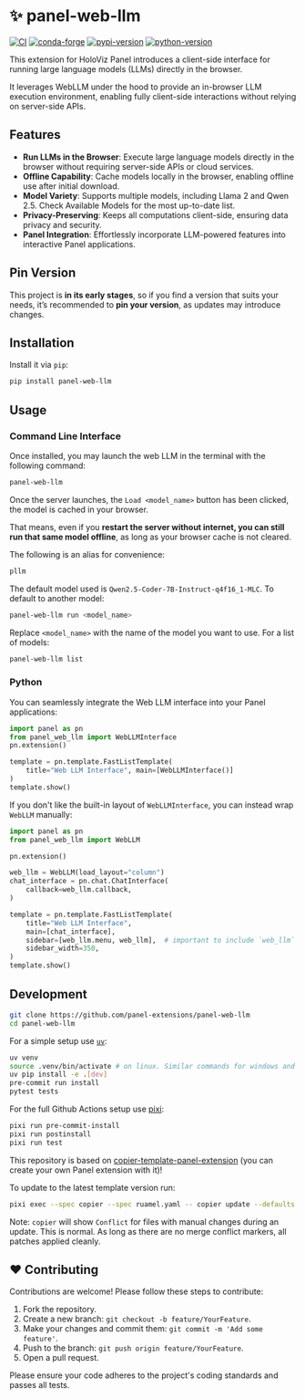 # ✨ panel-web-llm

[![CI](https://img.shields.io/github/actions/workflow/status/panel-extensions/panel-web-llm/ci.yml?style=flat-square&branch=main)](https://github.com/panel-extensions/panel-web-llm/actions/workflows/ci.yml)
[![conda-forge](https://img.shields.io/conda/vn/conda-forge/panel-web-llm?logoColor=white&logo=conda-forge&style=flat-square)](https://prefix.dev/channels/conda-forge/packages/panel-web-llm)
[![pypi-version](https://img.shields.io/pypi/v/panel-web-llm.svg?logo=pypi&logoColor=white&style=flat-square)](https://pypi.org/project/panel-web-llm)
[![python-version](https://img.shields.io/pypi/pyversions/panel-web-llm?logoColor=white&logo=python&style=flat-square)](https://pypi.org/project/panel-web-llm)

This extension for HoloViz Panel introduces a client-side interface for running large language models (LLMs) directly in the browser.

It leverages WebLLM under the hood to provide an in-browser LLM execution environment, enabling fully client-side interactions without relying on server-side APIs.

## Features

- **Run LLMs in the Browser**: Execute large language models directly in the browser without requiring server-side APIs or cloud services.
- **Offline Capability**: Cache models locally in the browser, enabling offline use after initial download.
- **Model Variety**: Supports multiple models, including Llama 2 and Qwen 2.5. Check Available Models for the most up-to-date list.
- **Privacy-Preserving**: Keeps all computations client-side, ensuring data privacy and security.
- **Panel Integration**: Effortlessly incorporate LLM-powered features into interactive Panel applications.

## Pin Version

This project is **in its early stages**, so if you find a version that suits your needs, it’s recommended to **pin your version**, as updates may introduce changes.

## Installation

Install it via `pip`:

```bash
pip install panel-web-llm
```

## Usage

### Command Line Interface

Once installed, you may launch the web LLM in the terminal with the following command:

```bash
panel-web-llm
```

Once the server launches, the `Load <model_name>` button has been clicked, the model is cached in your browser.

That means, even if you **restart the server without internet, you can still run that same model offline**, as long as your browser cache is not cleared.

The following is an alias for convenience:

```bash
pllm
```

The default model used is `Qwen2.5-Coder-7B-Instruct-q4f16_1-MLC`. To default to another model:

```bash
panel-web-llm run <model_name>
```

Replace `<model_name>` with the name of the model you want to use. For a list of models:

```bash
panel-web-llm list
```

### Python

You can seamlessly integrate the Web LLM interface into your Panel applications:

```python
import panel as pn
from panel_web_llm import WebLLMInterface
pn.extension()

template = pn.template.FastListTemplate(
    title="Web LLM Interface", main=[WebLLMInterface()]
)
template.show()
```

If you don't like the built-in layout of `WebLLMInterface`, you can instead wrap `WebLLM` manually:

```python
import panel as pn
from panel_web_llm import WebLLM

pn.extension()

web_llm = WebLLM(load_layout="column")
chat_interface = pn.chat.ChatInterface(
    callback=web_llm.callback,
)

template = pn.template.FastListTemplate(
    title="Web LLM Interface",
    main=[chat_interface],
    sidebar=[web_llm.menu, web_llm],  # important to include `web_llm`
    sidebar_width=350,
)
template.show()
```

## Development

```bash
git clone https://github.com/panel-extensions/panel-web-llm
cd panel-web-llm
```

For a simple setup use [`uv`](https://docs.astral.sh/uv/):

```bash
uv venv
source .venv/bin/activate # on linux. Similar commands for windows and osx
uv pip install -e .[dev]
pre-commit run install
pytest tests
```

For the full Github Actions setup use [pixi](https://pixi.sh):

```bash
pixi run pre-commit-install
pixi run postinstall
pixi run test
```

This repository is based on [copier-template-panel-extension](https://github.com/panel-extensions/copier-template-panel-extension) (you can create your own Panel extension with it)!

To update to the latest template version run:

```bash
pixi exec --spec copier --spec ruamel.yaml -- copier update --defaults --trust
```

Note: `copier` will show `Conflict` for files with manual changes during an update. This is normal. As long as there are no merge conflict markers, all patches applied cleanly.

## ❤️ Contributing

Contributions are welcome! Please follow these steps to contribute:

1. Fork the repository.
2. Create a new branch: `git checkout -b feature/YourFeature`.
3. Make your changes and commit them: `git commit -m 'Add some feature'`.
4. Push to the branch: `git push origin feature/YourFeature`.
5. Open a pull request.

Please ensure your code adheres to the project's coding standards and passes all tests.
